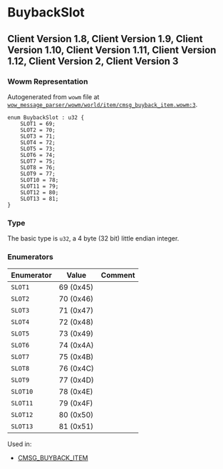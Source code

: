 # BuybackSlot

## Client Version 1.8, Client Version 1.9, Client Version 1.10, Client Version 1.11, Client Version 1.12, Client Version 2, Client Version 3

### Wowm Representation

Autogenerated from `wowm` file at [`wow_message_parser/wowm/world/item/cmsg_buyback_item.wowm:3`](https://github.com/gtker/wow_messages/tree/main/wow_message_parser/wowm/world/item/cmsg_buyback_item.wowm#L3).

```rust,ignore
enum BuybackSlot : u32 {
    SLOT1 = 69;
    SLOT2 = 70;
    SLOT3 = 71;
    SLOT4 = 72;
    SLOT5 = 73;
    SLOT6 = 74;
    SLOT7 = 75;
    SLOT8 = 76;
    SLOT9 = 77;
    SLOT10 = 78;
    SLOT11 = 79;
    SLOT12 = 80;
    SLOT13 = 81;
}
```
### Type
The basic type is `u32`, a 4 byte (32 bit) little endian integer.
### Enumerators
| Enumerator | Value  | Comment |
| --------- | -------- | ------- |
| `SLOT1` | 69 (0x45) |  |
| `SLOT2` | 70 (0x46) |  |
| `SLOT3` | 71 (0x47) |  |
| `SLOT4` | 72 (0x48) |  |
| `SLOT5` | 73 (0x49) |  |
| `SLOT6` | 74 (0x4A) |  |
| `SLOT7` | 75 (0x4B) |  |
| `SLOT8` | 76 (0x4C) |  |
| `SLOT9` | 77 (0x4D) |  |
| `SLOT10` | 78 (0x4E) |  |
| `SLOT11` | 79 (0x4F) |  |
| `SLOT12` | 80 (0x50) |  |
| `SLOT13` | 81 (0x51) |  |

Used in:
* [CMSG_BUYBACK_ITEM](cmsg_buyback_item.md)

